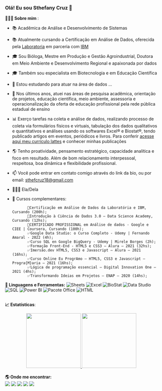 <!--
**SthefCruz18/SthefCruz18** is a ✨ _special_ ✨ repository because its `README.md` (this file) appears on your GitHub profile.
Here are some ideas to get you started:-->

### Olá! Eu sou Sthefany Cruz 👋 

<b> 👩🏽‍🦱 Sobre mim </b>:
- 📚 Acadêmica de Análise e Desenvolvimento de Sistemas
- 📚 Atualmente cursando a Certificação em Análise de Dados, oferecida pela <a href="https://www.laboratoria.la/br">Laboratoria</a> em parceria com <a href="https://www.ibm.com/br-pt">IBM</a>
- 🎓 Sou Bióloga, Mestre em Produção e Gestão Agroindustrial, Doutora em Meio Ambiente e Desenvolvimento Regional e apaixonada por dados
- 🎓 Também sou especialista em Biotecnologia e em Educação Científica
- 🌱 Estou estudando para atuar na área de dados ...

- 🏢 Nos últimos anos, atuei nas áreas de pesquisa acadêmica, orientação de projetos, educação científica, meio ambiente, assessoria e operacionalização da oferta de educação profissional pela rede pública estadual de ensino
- 📊 Exerço tarefas na coleta e análise de dados, realizando processo de coleta via formulários físicos e virtuais, tabulação dos dados qualitativos e quantitativos e análises usando os softwares Excel® e Biostat®, tendo publicado artigos em eventos, periódicos e livros. Para conferir <a href="http://lattes.cnpq.br/7656756759818558">acesse aqui meu currículo lattes</a> e conhecer minhas publicações
- 🌎 Tenho proatividade, pensamento estratégico, capacidade analítica e foco em resultado. Além de bom relacionamento interpessoal, respeitosa, boa dinâmica e flexibilidade profissional.
- 📫 Você pode entrar em contato comigo através do link da bio, ou por email: sthefcruz18@gmail.com
- 👩🏽‍🦱 Ela/Dela

- 🚀 Cursos complementares:

             
             📝Certificação em Análise de Dados da Laboratória e IBM, Cursando (200h); 
             📝Introdução à Ciência de Dados 3.0 – Data Science Academy, Cursando (12hs);
             📝CERTIFICADO PROFISSIONAL em Análise de dados - Google e CIEE | Coursera, Cursando (100h);
             ✅Google Data Studio: o Curso Completo - Udemy | Fernando Amaral - 2022 (4h);
             ✅Curso SQL en Google BigQuery - Udemy | Mirele Borges (2h);
             ✅Formação Front-End - HTML5 e CSS3 – Alura – 2021 (32hs);
             ✅Imersão.dev HTML5, CSS3 e Javascript – Alura – 2021 (16hs);
             ✅Curso Online Eu ProgrAmo – HTML5, CSS3 e Javascript – Progra{M}aria – 2021 (16hs);
             ✅Lógica de programação essencial – Digital Innovation One – 2021 (4hs);
             ✅Transformando Ideias em Projetos – ENAP – 2020 (14hs);
             

<b> 🚀 **Linguagens e Ferramentas</b>:**
 ![Sheets](https://img.shields.io/badge/-Sheets-success)
 ![Excel](https://img.shields.io/badge/-Excel-green)
 ![BioStat](https://img.shields.io/badge/-BioStat-9cf)
 ![Data Studio](https://img.shields.io/badge/-Data%20Studio-informational)
 ![SQL](https://img.shields.io/badge/-SQL-gold)
 ![Power BI](https://img.shields.io/badge/-Power%20BI-yellow)
 ![Pacote Office](https://img.shields.io/badge/-Pacote%20Office-blue)
 ![HTML](https://img.shields.io/badge/-HTML-red)
 
 ##
<b> :chart_with_upwards_trend: Estatísticas</b>:
<div align="center">
  <a href="https://github.com/SthefCruz18">
  <img height="180em" src="https://github-readme-stats.vercel.app/api?username=SthefCruz18&show_icons=true&theme=buefy&include_all_commits=true&count_private=true"/>
  <img height="180em" src="https://github-readme-stats.vercel.app/api/top-langs/?username=SthefCruz18&layout=compact&langs_count=7&theme=buefy"/>
</a>
</div>
 
<br>

<div> 
  <b> 🌎 Onde me encontrar:  </b> <br>
  <a href= "https://www.linkedin.com/in/sthefcruz18/" target="_blank"><img src="https://img.shields.io/badge/-LINKEDIN-blue" target="_blank"></a>
  <a href= "https://github.com/sthefcruz18" target="_blank"><img src="https://img.shields.io/badge/-GITHUB-black" target="_blank"></a>
  <a href= "http://lattes.cnpq.br/7656756759818558" target="_blank"><img src="https://img.shields.io/badge/-LATTES-gold" target="_blank"></a>
  <a href= "https://orcid.org/0000-0002-4213-0378" target="_blank"><img src="https://img.shields.io/badge/-ORCID-brightgreen" target="_blank"></a>
  <a href = "mailto:sthefcruz18@gmail.com"><img src="https://img.shields.io/badge/-GMAIL-orange" target="_blank"></a>
</div> 
    
